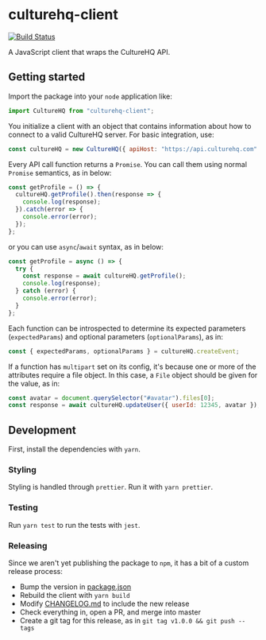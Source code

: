 # culturehq-client

[![Build Status](https://travis-ci.com/CultureHQ/client.svg?token=kQUiABmGkzyHdJdMnCnv&branch=master)](https://travis-ci.com/CultureHQ/client)

A JavaScript client that wraps the CultureHQ API.

## Getting started

Import the package into your `node` application like:

```js
import CultureHQ from "culturehq-client";
```

You initialize a client with an object that contains information about how to connect to a valid CultureHQ server. For basic integration, use:

```js
const cultureHQ = new CultureHQ({ apiHost: "https://api.culturehq.com" });
```

Every API call function returns a `Promise`. You can call them using normal `Promise` semantics, as in below:

```js
const getProfile = () => {
  cultureHQ.getProfile().then(response => {
    console.log(response);
  }).catch(error => {
    console.error(error);
  });
};
```

or you can use `async`/`await` syntax, as in below:

```js
const getProfile = async () => {
  try {
    const response = await cultureHQ.getProfile();
    console.log(response);
  } catch (error) {
    console.error(error);
  }
};
```

Each function can be introspected to determine its expected parameters (`expectedParams`) and optional parameters (`optionalParams`), as in:

```js
const { expectedParams, optionalParams } = cultureHQ.createEvent;
```

If a function has `multipart` set on its config, it's because one or more of the attributes require a file object. In this case, a `File` object should be given for the value, as in:

```js
const avatar = document.querySelector("#avatar").files[0];
const response = await cultureHQ.updateUser({ userId: 12345, avatar });
```

## Development

First, install the dependencies with `yarn`.

### Styling

Styling is handled through `prettier`. Run it with `yarn prettier`.

### Testing

Run `yarn test` to run the tests with `jest`.

### Releasing

Since we aren't yet publishing the package to `npm`, it has a bit of a custom release process:

* Bump the version in [package.json](package.json)
* Rebuild the client with `yarn build`
* Modify [CHANGELOG.md](CHANGELOG.md) to include the new release
* Check everything in, open a PR, and merge into master
* Create a git tag for this release, as in `git tag v1.0.0 && git push --tags`
